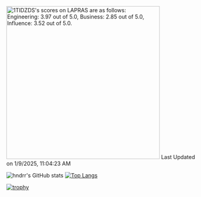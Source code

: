 <!--START_SECTION:lapras-card-->
<p ><a href="https://lapras.com/public/1TIDZDS" target="_blank" rel="noopener noreferrer"><img alt="1TIDZDS's scores on LAPRAS are as follows: Engineering: 3.97 out of 5.0, Business: 2.85 out of 5.0, Influence: 3.52 out of 5.0." src="https://lapras-card-generator.vercel.app/api/svg?e=3.97&b=2.85&i=3.52&b1=%23ff6176&b2=%23546dcf&i1=%23f97f90&i2=%23ffc7cd&l=en" width="400" ></a>  
Last Updated on 1/9/2025, 11:04:23 AM</p>
<!--END_SECTION:lapras-card-->

![hndrr's GitHub stats](https://github-readme-stats.vercel.app/api?username=hndrr&count_private=true)
[![Top Langs](https://github-readme-stats.vercel.app/api/top-langs/?username=hndrr&layout=compact)](https://github.com/anuraghazra/github-readme-stats)

[![trophy](https://github-profile-trophy.vercel.app/?username=ryo-ma)](https://github.com/ryo-ma/github-profile-trophy)
